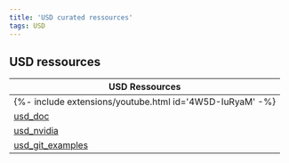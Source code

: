 ```yaml
---
title: 'USD curated ressources'
tags: USD
---
```



## USD ressources


| USD Ressources|
| --- |
|	{%- include extensions/youtube.html id='4W5D-IuRyaM' -%} |
|	[usd_doc](https://graphics.pixar.com/usd/docs/index.html) |
|	[usd_nvidia](https://developer.nvidia.com/usd/tutorials) |
|	[usd_git_examples](https://github.com/ColinKennedy/USD-Cookbook) |




